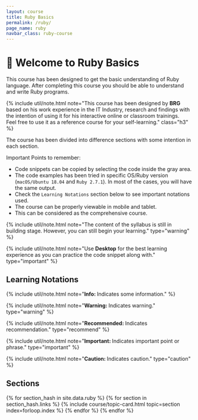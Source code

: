 ```yaml
---
layout: course
title: Ruby Basics
permalink: /ruby/
page_name: ruby
navbar_class: ruby-course
---
```


# :pray: Welcome to Ruby Basics

This course has been designed to get the basic understanding of Ruby language. After completing this course you should be able to understand and write Ruby programs.

{% include util/note.html
    note="This course has been designed by <strong>BRG</strong> based on his work experience in the IT Industry, research and findings with the intention of using it for his interactive online or classroom trainings. <br>Feel free to use it as a reference course for your self-learning." class="h3"
%}

The course has been divided into difference sections with some intention in each section.

Important Points to remember:

- Code snippets can be copied by selecting the code inside the gray area.
- The code examples has been tried in specific OS/Ruby version (`macOS/Ubuntu 18.04` and `Ruby 2.7.1`). In most of the cases, you will have the same output.
- Check the `Learning Notations` section below to see important notations used.
- The course can be properly viewable in mobile and tablet.
- This can be considered as the comprehensive course.

{% include util/note.html
    note="The content of the syllabus is still in building stage. However, you can still begin your learning."
    type="warning"
%}

{% include util/note.html
          note="Use <strong>Desktop</strong> for the best learning experience as you can practice the code snippet along with." type="important" %}

## Learning Notations

{% include util/note.html
          note="<strong>Info: </strong> Indicates some information." %}

{% include util/note.html
          note="<strong>Warning: </strong> Indicates warning." type="warning" %}

{% include util/note.html
          note="<strong>Recommended: </strong> Indicates recommendation." type="recommend" %}

{% include util/note.html
          note="<strong>Important: </strong> Indicates important point or phrase." type="important" %}

{% include util/note.html
          note="<strong>Caution: </strong> Indicates caution." type="caution" %}

## Sections

<div class="section-index">
  <div class="container-fluid">
    <div class="card-columns">
    {% for section_hash in site.data.ruby %}
      {% for section in section_hash.links %}
        {% include course/topic-card.html
            topic=section index=forloop.index %}
      {% endfor %}
    {% endfor %}
    </div>
  </div>
</div>
